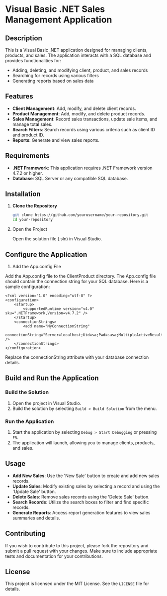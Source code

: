 # Visual Basic .NET Sales Management Application

## Description

This is a Visual Basic .NET application designed for managing clients, products, and sales. The application interacts with a SQL database and provides functionalities for:

- Adding, deleting, and modifying client, product, and sales records
- Searching for records using various filters
- Generating reports based on sales data

## Features

- **Client Management**: Add, modify, and delete client records.
- **Product Management**: Add, modify, and delete product records.
- **Sales Management**: Record sales transactions, update sale items, and manage total sales.
- **Search Filters**: Search records using various criteria such as client ID and product ID.
- **Reports**: Generate and view sales reports.

## Requirements

- **.NET Framework**: This application requires .NET Framework version 4.7.2 or higher.
- **Database**: SQL Server or any compatible SQL database.

## Installation

1. **Clone the Repository**

   ```bash
   git clone https://github.com/yourusername/your-repository.git
   cd your-repository
   ```
2. Open the Project

    Open the solution file (.sln) in Visual Studio.
## Configure the Application
1. Add the App.config File

Add the App.config file to the ClientProduct directory. The App.config file should contain the connection string for your SQL database. Here is a sample configuration:

```
<?xml version="1.0" encoding="utf-8" ?>
<configuration>
    <startup>
        <supportedRuntime version="v4.0" sku=".NETFramework,Version=v4.7.2" />
    </startup>
    <connectionStrings>
        <add name="MyConnectionString"
             connectionString="Server=localhost;Uid=sa;Pwd=sasa;MultipleActiveResultSets=True;Timeout=120;Database=pruebademo;" />
    </connectionStrings>
</configuration>
```
Replace the connectionString attribute with your database connection details.


## Build and Run the Application

### Build the Solution

1. Open the project in Visual Studio.
2. Build the solution by selecting `Build > Build Solution` from the menu.

### Run the Application

1. Start the application by selecting `Debug > Start Debugging` or pressing `F5`.
2. The application will launch, allowing you to manage clients, products, and sales.

## Usage

- **Add New Sales**: Use the 'New Sale' button to create and add new sales records.
- **Update Sales**: Modify existing sales by selecting a record and using the 'Update Sale' button.
- **Delete Sales**: Remove sales records using the 'Delete Sale' button.
- **Search Records**: Utilize the search boxes to filter and find specific records.
- **Generate Reports**: Access report generation features to view sales summaries and details.

## Contributing

If you wish to contribute to this project, please fork the repository and submit a pull request with your changes. Make sure to include appropriate tests and documentation for your contributions.

## License

This project is licensed under the MIT License. See the `LICENSE` file for details.

   
